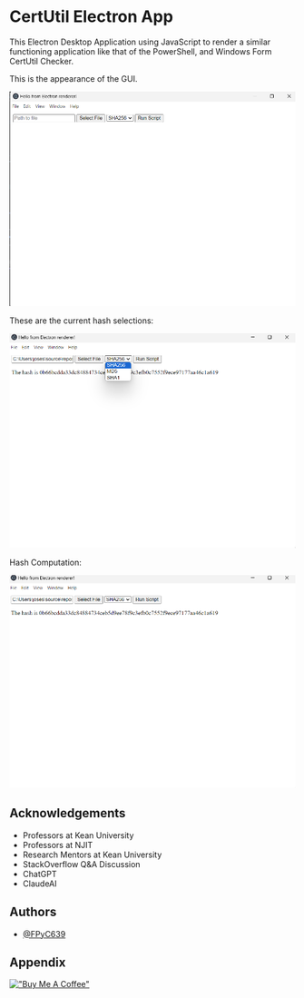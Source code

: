 
# CertUtil Electron App

This Electron Desktop Application using JavaScript to render a similar functioning application like that of the PowerShell, and Windows Form CertUtil Checker.

This is the appearance of the GUI.

![GUI Appearance](Layout1.png)

These are the current hash selections:

![Hash Options](HashOptions.png)

Hash Computation:

![Hash Computing](SHA256FileHash.png)
## Acknowledgements

 - Professors at Kean University
 - Professors at NJIT
 - Research Mentors at Kean University
 - StackOverflow Q&A Discussion
 - ChatGPT
 - ClaudeAI


## Authors

- [@FPyC639](https://github.com/FPyC639)


## Appendix

[!["Buy Me A Coffee"](https://www.buymeacoffee.com/assets/img/custom_images/orange_img.png)](https://www.buymeacoffee.com/joseserra8x)

